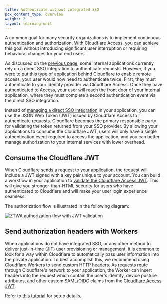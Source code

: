 ```yaml
---
title: Authenticate without integrated SSO
pcx_content_type: overview
weight: 2
layout: learning-unit
---
```


A common goal for many security organizations is to implement continuous authentication and authorization. With Cloudflare Access, you can achieve this goal without introducing significant user interruption or requiring behavioral changes for your end users.

As discussed on the [previous page](/learning-paths/zero-trust-web-access/migrate-applications/integrated-sso/), some internal applications currently rely on a direct SSO integration to authenticate requests. However, if you were to put this type of application behind Cloudflare to enable remote access, your user would now need to authenticate twice. First, they must authenticate to your identity provider via Cloudflare Access. Once they have authenticated to Access, your user will reach the front door of your internal application, where they must complete a second authentication event via the direct SSO integration.

Instead of [managing a direct SSO integration](/learning-paths/zero-trust-web-access/migrate-applications/integrated-sso/) in your application, you can use the JSON Web Token (JWT) issued by Cloudflare Access to authenticate requests. Cloudflare becomes the primary responsible party for validating the token returned from your SSO provider. By allowing your applications to consume the Cloudflare JWT, users will only have a single authentication event required to access the application, and you can better manage authorization to your internal services with lower overhead.

## Consume the Cloudflare JWT

When Cloudflare sends a request to your application, the request will include a JWT signed with a key pair unique to your account. You can build a workflow in your application to [validate the Cloudflare Access JWT](/cloudflare-one/identity/authorization-cookie/validating-json/). This will give you stronger-than-HTML security for users who have authenticated to Cloudflare and will make your user login experience seamless.

The authorization flow is illustrated in the following diagram:

![ZTWA authorization flow with JWT validation](/images/cloudflare-one/applications/access-jwt-flow.png)

## Send authorization headers with Workers

When applications do not have integrated SSO, or any other method to deliver just-in-time (JIT) user provisioning or management, it is common to look for a way within Cloudflare to automatically pass user information into the private application. To best accomplish this, we recommend using Cloudflare Workers to send custom HTTP headers. As requests route through Cloudflare's network to your application, the Worker can insert headers into the request which contain the user's identity, device posture attributes, and other custom SAML/OIDC claims from the [Cloudflare Access JWT](/cloudflare-one/identity/authorization-cookie/application-token/).

Refer to [this tutorial](/cloudflare-one/tutorials/access-workers/) for setup details.

